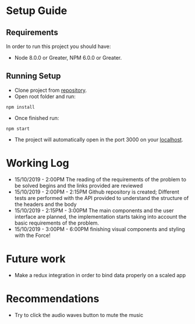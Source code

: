 # Setup Guide

## Requirements
In order to run this project you should have:
- Node 8.0.0 or Greater, NPM 6.0.0 or Greater.

## Running Setup
- Clone project from [repository](https://github.com/JDTorresP/voice123-test).
- Open root folder and run:
```
npm install
```
- Once finished run:
```
npm start
```
- The project will automatically open in the port 3000 on your [localhost](http://localhost:3000/).

# Working Log

- 15/10/2019 - 2:00PM  The reading of the requirements of the problem to be solved begins and the links provided are reviewed
- 15/10/2019 - 2:00PM - 2:15PM  Github repository is created; Different tests are performed with the API provided to understand the structure of the headers and the body
- 15/10/2019 - 2:15PM - 3:00PM  The main components and the user interface are planned, the implementation starts taking into account the basic requirements of the problem.
- 15/10/2019 - 3:00PM - 6:00PM finishing visual components and styling with the Force!

# Future work

- Make a redux integration in order to bind data properly on a scaled app

# Recommendations

- Try to click the audio waves button to mute the music